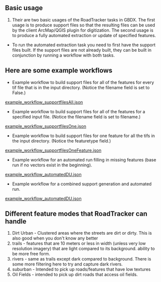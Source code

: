 ## Basic usage

1. Their are two basic usages of the RoadTracker tasks in GBDX. The first usage is to produce support files so that the 
resulting files can be used by the client ArcMap/QGIS plugin for digitization. The second usage is to produce a fully 
automated extraction or update of specified features. 
  * To run the automated extraction task you need to first have the support files built. If the support files are not 
already built, they can be built in conjunction by running a workflow with both tasks.    

## Here are some example workflows

* Example workflow to build support files for all of the features for every tif file that is in the input directory.
(Notice the filename field is set to False.)

[example_workflow_supportfilesAll.json](example_workflow_supportfilesAll.json)

* Example workflow to build support files for all of the features for a specified input file.
(Notice the filename field is set to filename.)

[example_workflow_supportfilesOne.json](example_workflow_supportfilesOne.jsone)

* Example workflow to build support files for one feature for all the tifs in the input directory.
(Notice the featuretype field.)

[example_workflow_supportfilesOneFeature.json](example_workflow_supportfilesOneFeature.jsons)

* Example workflow for an automated run filling in missing features (base run if no vectors exist in the beginning).

[example_workflow_automatedDU.json](example_workflow_automatedDU.json)

* Example workflow for a combined support generation and automated run.

[example_workflow_automatedDU.json](example_workflow_automatedDU.json)

## Different feature modes that RoadTracker can handle

1. Dirt Urban - Clustered areas where the streets are dirt or dirty. This is also good when you don't know any better
2. trails - features that are 10 meters or less in width (unless very low resolution imagery) that are light compared to its background. ability to be more free form.
3. rivers - same as trails except dark compared to background. There is some more filtering here to try and capture dark rivers.
4. suburban - Intended to pick up roads/features that have low textures
5. Oil Fields - intended to pick up dirt roads that access oil fields.

